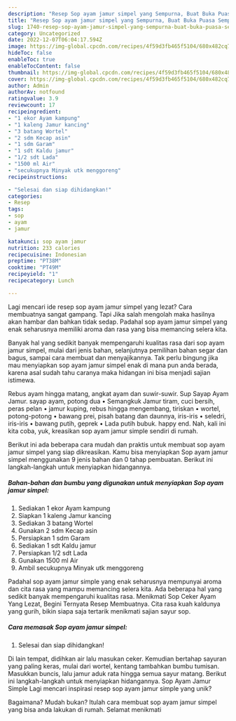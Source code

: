 ```yaml
---
description: "Resep Sop ayam jamur simpel yang Sempurna, Buat Buka Puasa Sempurna"
title: "Resep Sop ayam jamur simpel yang Sempurna, Buat Buka Puasa Sempurna"
slug: 1740-resep-sop-ayam-jamur-simpel-yang-sempurna-buat-buka-puasa-sempurna
category: Uncategorized
date: 2022-12-07T06:04:17.594Z
image: https://img-global.cpcdn.com/recipes/4f59d3fb465f5104/680x482cq70/sop-ayam-jamur-simpel-foto-resep-utama.jpg
hideToc: false
enableToc: true
enableTocContent: false
thumbnail: https://img-global.cpcdn.com/recipes/4f59d3fb465f5104/680x482cq70/sop-ayam-jamur-simpel-foto-resep-utama.jpg
cover: https://img-global.cpcdn.com/recipes/4f59d3fb465f5104/680x482cq70/sop-ayam-jamur-simpel-foto-resep-utama.jpg
author: Admin
authorAv: notfound
ratingvalue: 3.9
reviewcount: 17
recipeingredient:
- "1 ekor Ayam kampung"
- "1 kaleng Jamur kancing"
- "3 batang Wortel"
- "2 sdm Kecap asin"
- "1 sdm Garam"
- "1 sdt Kaldu jamur"
- "1/2 sdt Lada"
- "1500 ml Air"
- "secukupnya Minyak utk menggoreng"
recipeinstructions:

- "Selesai dan siap dihidangkan!"
categories:
- Resep
tags:
- sop
- ayam
- jamur

katakunci: sop ayam jamur 
nutrition: 233 calories
recipecuisine: Indonesian
preptime: "PT38M"
cooktime: "PT49M"
recipeyield: "1"
recipecategory: Lunch

---
```



Lagi mencari ide resep sop ayam jamur simpel yang lezat? Cara membuatnya sangat gampang. Tapi Jika salah mengolah maka hasilnya akan hambar dan bahkan tidak sedap. Padahal sop ayam jamur simpel yang enak seharusnya memiliki aroma dan rasa yang bisa memancing selera kita.


Banyak hal yang sedikit banyak mempengaruhi kualitas rasa dari sop ayam jamur simpel, mulai dari jenis bahan, selanjutnya pemilihan bahan segar dan bagus, sampai cara membuat dan menyajikannya. Tak perlu bingung jika mau menyiapkan sop ayam jamur simpel enak di mana pun anda berada, karena asal sudah tahu caranya maka hidangan ini bisa menjadi sajian istimewa.

Rebus ayam hingga matang, angkat ayam dan suwir-suwir. Sup Sayap Ayam Jamur. sayap ayam, potong dua • Semangkuk Jamur tiram, cuci bersih, peras pelan • jamur kuping, rebus hingga mengembang, tiriskan • wortel, potong-potong • bawang prei, pisah batang dan daunnya, iris-iris • seledri, iris-iris • bawang putih, geprek • Lada putih bubuk. happy end. Nah, kali ini kita coba, yuk, kreasikan sop ayam jamur simple sendiri di rumah.


Berikut ini ada beberapa cara mudah dan praktis untuk membuat sop ayam jamur simpel yang siap dikreasikan. Kamu bisa menyiapkan Sop ayam jamur simpel menggunakan 9 jenis bahan dan 0 tahap pembuatan. Berikut ini langkah-langkah untuk menyiapkan hidangannya.

<!--inarticleads1-->

##### Bahan-bahan dan bumbu yang digunakan untuk menyiapkan Sop ayam jamur simpel:

1. Sediakan 1 ekor Ayam kampung
1. Siapkan 1 kaleng Jamur kancing
1. Sediakan 3 batang Wortel
1. Gunakan 2 sdm Kecap asin
1. Persiapkan 1 sdm Garam
1. Sediakan 1 sdt Kaldu jamur
1. Persiapkan 1/2 sdt Lada
1. Gunakan 1500 ml Air
1. Ambil secukupnya Minyak utk menggoreng


Padahal sop ayam jamur simple yang enak seharusnya mempunyai aroma dan cita rasa yang mampu memancing selera kita. Ada beberapa hal yang sedikit banyak mempengaruhi kualitas rasa. Menikmati Sop Ceker Ayam Yang Lezat, Begini Ternyata Resep Membuatnya. Cita rasa kuah kaldunya yang gurih, bikin siapa saja tertarik menikmati sajian sayur sop. 

<!--inarticleads2-->

##### Cara memasak Sop ayam jamur simpel:


1. Selesai dan siap dihidangkan!

Di lain tempat, didihkan air lalu masukan ceker. Kemudian bertahap sayuran yang paling keras, mulai dari wortel, kentang tambahkan bumbu tumisan. Masukkan buncis, lalu jamur aduk rata hingga semua sayur matang. Berikut ini langkah-langkah untuk menyiapkan hidangannya. Sop Ayam Jamur Simple Lagi mencari inspirasi resep sop ayam jamur simple yang unik? 

Bagaimana? Mudah bukan? Itulah cara membuat sop ayam jamur simpel yang bisa anda lakukan di rumah. Selamat menikmati

